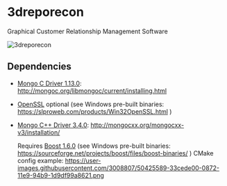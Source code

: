 # 3dreporecon
Graphical Customer Relationship Management Software

![3dreporecon](https://user-images.githubusercontent.com/3008807/28470254-189c5e14-6e31-11e7-9b26-c3c5b9839b85.png)


## Dependencies
- [Mongo C Driver 1.13.0](https://github.com/mongodb/mongo-c-driver/releases/tag/1.13.0): http://mongoc.org/libmongoc/current/installing.html
- [OpenSSL](https://www.openssl.org/source/) optional (see Windows pre-built binaries: https://slproweb.com/products/Win32OpenSSL.html )
- [Mongo C++ Driver 3.4.0](https://github.com/mongodb/mongo-cxx-driver/releases): http://mongocxx.org/mongocxx-v3/installation/
   
   Requires [Boost 1.6.0](https://www.boost.org/users/history/version_1_60_0.html) (see Windows pre-built binaries: https://sourceforge.net/projects/boost/files/boost-binaries/ )
   CMake config example: https://user-images.githubusercontent.com/3008807/50425589-33cede00-0872-11e9-94b9-1d9df99a8621.png
   
   
   
   

